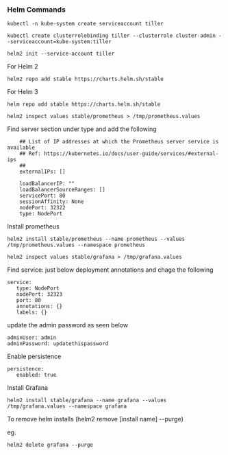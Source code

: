 ### Helm Commands

```
kubectl -n kube-system create serviceaccount tiller
```

```
kubectl create clusterrolebinding tiller --clusterrole cluster-admin --serviceaccount=kube-system:tiller
```

```
helm2 init --service-account tiller
```
For Helm 2
```
helm2 repo add stable https://charts.helm.sh/stable
```
For Helm 3
```
helm repo add stable https://charts.helm.sh/stable
```
```
helm2 inspect values stable/prometheus > /tmp/prometheus.values
```
Find server section under type and add the following 
```
    ## List of IP addresses at which the Prometheus server service is available
    ## Ref: https://kubernetes.io/docs/user-guide/services/#external-ips
    ##
    externalIPs: []

    loadBalancerIP: ""
    loadBalancerSourceRanges: []
    servicePort: 80
    sessionAffinity: None
    nodePort: 32322
    type: NodePort
```
Install prometheus
```
helm2 install stable/prometheus --name prometheus --values /tmp/prometheus.values --namespace prometheus
```
```
helm2 inspect values stable/grafana > /tmp/grafana.values
```
Find service: just below deployment annotations and chage the following
```
service:
   type: NodePort
   nodePort: 32323
   port: 80
   annotations: {}
   labels: {}
```
update the admin password as seen below
```
adminUser: admin
adminPassword: updatethispassword
```
Enable persistence
```
persistence:
   enabled: true
```
Install Grafana
```
helm2 install stable/grafana --name grafana --values /tmp/grafana.values --namespace grafana
```
To remove helm installs (helm2 remove [install name] --purge)

eg.
```
helm2 delete grafana --purge
```
